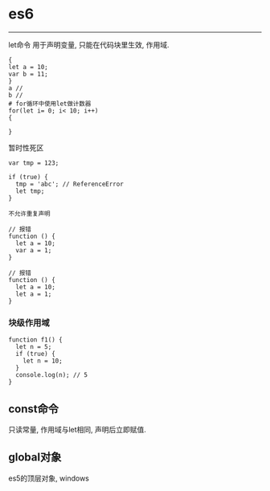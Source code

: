# es6
---

let命令
用于声明变量, 只能在代码块里生效, 作用域.
```
{
let a = 10;
var b = 11;
}
a //
b //
# for循环中使用let做计数器
for(let i= 0; i< 10; i++)
{

}
```
暂时性死区
```
var tmp = 123;

if (true) {
  tmp = 'abc'; // ReferenceError
  let tmp;
}
```
`不允许重复声明`
```
// 报错
function () {
  let a = 10;
  var a = 1;
}

// 报错
function () {
  let a = 10;
  let a = 1;
}
```
### 块级作用域
```
function f1() {
  let n = 5;
  if (true) {
    let n = 10;
  }
  console.log(n); // 5
}
```

## const命令
只读常量, 作用域与let相同, 声明后立即赋值.

## global对象
es5的顶层对象, windows

